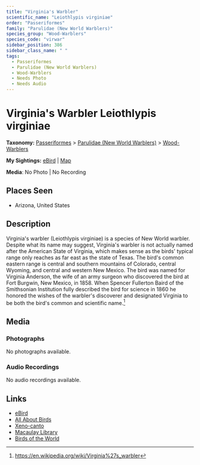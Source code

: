 ```yaml
---
title: "Virginia's Warbler"
scientific_name: "Leiothlypis virginiae"
order: "Passeriformes"
family: "Parulidae (New World Warblers)"
species_group: "Wood-Warblers"
species_code: "virwar"
sidebar_position: 386
sidebar_class_name: " "
tags: 
  - Passeriformes
  - Parulidae (New World Warblers)
  - Wood-Warblers
  - Needs Photo
  - Needs Audio
---
```


# Virginia's Warbler <span className='sci_name'>Leiothlypis virginiae</span>

**Taxonomy:** [Passeriformes](/tags/passeriformes) > [Parulidae (New World Warblers)](/tags/parulidae-new-world-warblers) > [Wood-Warblers](/tags/wood-warblers)

**My Sightings:** [eBird](https://ebird.org/lifelist?r=world&time=life&spp=virwar) | [Map](/map?species_code=virwar)

**Media**: No Photo | No Recording

## Places Seen

* Arizona, United States

## Description
Virginia's warbler (Leiothlypis virginiae) is a species of New World warbler.
Despite what its name may suggest, Virginia's warbler is not actually named after the American State of Virginia, which makes sense as the birds' typical range only reaches as far east as the state of Texas. The bird's common eastern range is central and southern mountains of Colorado, central Wyoming, and central and western New Mexico. The bird was named for Virginia Anderson, the wife of an army surgeon who discovered the bird at Fort Burgwin, New Mexico, in 1858. When Spencer Fullerton Baird of the Smithsonian Institution fully described the bird for science in 1860 he honored the wishes of the warbler's discoverer and designated Virginia to be both the bird's common and scientific name.[^1]

[^1]: https://en.wikipedia.org/wiki/Virginia%27s_warbler

## Media
### Photographs
No photographs available.

### Audio Recordings
No audio recordings available.

## Links
* [eBird](https://ebird.org/species/virwar) 
* [All About Birds](https://www.allaboutbirds.org/guide/virwar) 
* [Xeno-canto](https://www.xeno-canto.org/species/leiothlypis-virginiae) 
* [Macaulay Library](https://search.macaulaylibrary.org/catalog?taxonCode=virwar&sort=rating_rank_desc)
* [Birds of the World](https://birdsoftheworld.org/bow/species/virwar)
